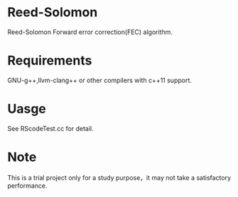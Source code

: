 # Reed-Solomon
Reed-Solomon Forward error correction(FEC) algorithm.

# Requirements
GNU-g++,llvm-clang++ or other compilers with c++11 support.

# Uasge
See RScodeTest.cc for detail.

# Note
This is a trial project only for a study purpose，it may not take a satisfactory performance.
